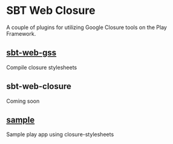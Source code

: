 SBT Web Closure
===============

A couple of plugins for utilizing Google Closure tools on the Play Framework.

[sbt-web-gss](sbt-web-gss)
------------------------------------------------------------------------

Compile closure stylesheets

sbt-web-closure
---------------

Coming soon


[sample](sample)
--------------------------------------------------------------

Sample play app using closure-stylesheets
